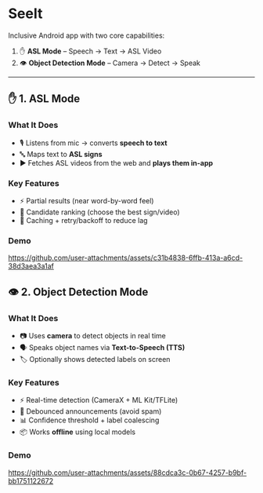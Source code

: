 # SeeIt

Inclusive Android app with two core capabilities:  

1. ✋ **ASL Mode** – Speech → Text → ASL Video  
2. 👁️ **Object Detection Mode** – Camera → Detect → Speak  

---

## ✋ 1. ASL Mode  

### What It Does  
- 🎙️ Listens from mic → converts **speech to text**  
- 🔤 Maps text to **ASL signs**  
- ▶️ Fetches ASL videos from the web and **plays them in-app**  

### Key Features  
- ⚡ Partial results (near word-by-word feel)  
- 🎯 Candidate ranking (choose the best sign/video)  
- 🔄 Caching + retry/backoff to reduce lag  

### Demo  

https://github.com/user-attachments/assets/c31b4838-6ffb-413a-a6cd-38d3aea3a1af

## 👁️ 2. Object Detection Mode  

### What It Does  
- 📷 Uses **camera** to detect objects in real time  
- 🗣️ Speaks object names via **Text-to-Speech (TTS)**  
- 🏷️ Optionally shows detected labels on screen  

### Key Features  
- ⚡ Real-time detection (CameraX + ML Kit/TFLite)  
- 🔕 Debounced announcements (avoid spam)  
- 📊 Confidence threshold + label coalescing  
- 📦 Works **offline** using local models  

### Demo  
https://github.com/user-attachments/assets/88cdca3c-0b67-4257-b9bf-bb1751122672





